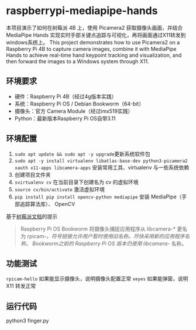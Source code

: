 # raspberrypi-mediapipe-hands
本项目演示了如何在树莓派 4B 上，使用 Picamera2 获取摄像头画面，并结合 MediaPipe Hands 实现实时手部关键点追踪与可视化，再将画面通过X11转发到windows系统上。
This project demonstrates how to use Picamera2 on a Raspberry Pi 4B to capture camera images, combine it with MediaPipe Hands to achieve real-time hand keypoint tracking and visualization, and then forward the images to a Windows system through X11.

## 环境要求
- 硬件：Raspberry Pi 4B（经过4g版本实践）
- 系统：Raspberry Pi OS / Debian Bookworm（64-bit）
- 摄像头：官方 Camera Module（经过imx519实践）
- Python：最新版本Raspberry Pi OS自带3.11

## 环境配置
1. `sudo apt update && sudo apt -y upgrade`更新系统软件包
2. `sudo apt -y install virtualenv libatlas-base-dev python3-picamera2 xauth x11-apps libcamera-apps`   安装常用工具、virtualenv 与一些系统依赖
3. 创建项目文件夹
4. `svirtualenv cv`   在当前目录下创建名为 cv 的虚拟环境
5. `source cv/bin/activate`   激活虚拟环境
6. `pip install pip install opencv-python mediapipe`   安装 MediaPipe（手部追踪算法库）、 OpenCV

基于[树莓派文档](https://pidoc.cn/docs/computers/camera-software)的提示
> Raspberry Pi OS Bookworm 将摄像头捕捉应用程序从 libcamera-\* 更名为 rpicam-*。符号链接允许用户暂时使用旧名称。尽快采用新的应用程序名称。 Bookworm之前的 Raspberry Pi OS 版本仍使用 libcamera-* 名称。

## 功能测试
`rpicam-hello` 如果能显示摄像头，说明摄像头配置正常
`xeyes`      如果能弹窗，说明 X11 转发正常

## 运行代码
python3 finger.py

